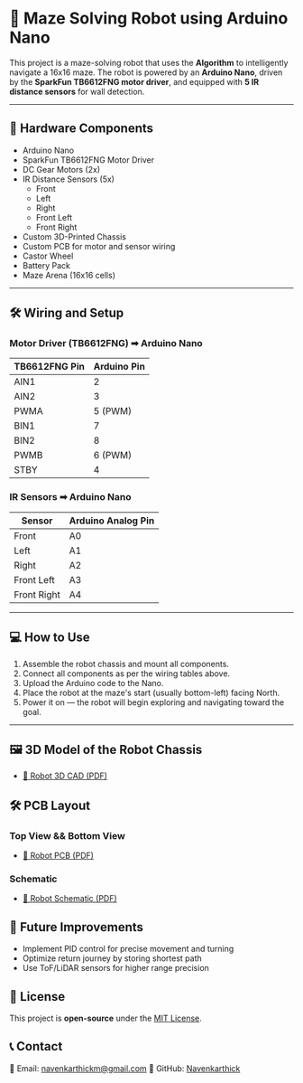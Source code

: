 # 🧭 Maze Solving Robot using Arduino Nano

This project is a maze-solving robot that uses the **Algorithm** to intelligently navigate a 16x16 maze. The robot is powered by an **Arduino Nano**, driven by the **SparkFun TB6612FNG motor driver**, and equipped with **5 IR distance sensors** for wall detection.

---

## 🤖 Hardware Components

- Arduino Nano
- SparkFun TB6612FNG Motor Driver
- DC Gear Motors (2x)
- IR Distance Sensors (5x)
  - Front
  - Left
  - Right
  - Front Left
  - Front Right
- Custom 3D-Printed Chassis
- Custom PCB for motor and sensor wiring
- Castor Wheel
- Battery Pack
- Maze Arena (16x16 cells)

---

## 🛠️ Wiring and Setup

### Motor Driver (TB6612FNG) ➡ Arduino Nano

| TB6612FNG Pin | Arduino Pin |
|---------------|-------------|
| AIN1          | 2           |
| AIN2          | 3           |
| PWMA          | 5 (PWM)     |
| BIN1          | 7           |
| BIN2          | 8           |
| PWMB          | 6 (PWM)     |
| STBY          | 4           |

### IR Sensors ➡ Arduino Nano

| Sensor         | Arduino Analog Pin |
|----------------|--------------------|
| Front          | A0                 |
| Left           | A1                 |
| Right          | A2                 |
| Front Left     | A3                 |
| Front Right    | A4                 |

---

## 💻 How to Use

1. Assemble the robot chassis and mount all components.
2. Connect all components as per the wiring tables above.
3. Upload the Arduino code to the Nano.
4. Place the robot at the maze's start (usually bottom-left) facing North.
5. Power it on — the robot will begin exploring and navigating toward the goal.

---

## 🖼️ 3D Model of the Robot Chassis

- [📘 Robot 3D CAD (PDF)](https://github.com/Navenkarthick/Maze_Solver/blob/c49e77326b51e78c56ad9ce02cd186ab881e340a/CAD%20File.pdf)


## 🛠️ PCB Layout

### Top View && Bottom View

- [📘 Robot PCB (PDF)](https://github.com/Navenkarthick/Maze_Solver/blob/c49e77326b51e78c56ad9ce02cd186ab881e340a/PCB_3D.pdf)

### Schematic

- [📘 Robot Schematic (PDF)](https://github.com/Navenkarthick/Maze_Solver/blob/c49e77326b51e78c56ad9ce02cd186ab881e340a/SCHEMATIC.pdf)

## 🚀 Future Improvements

- Implement PID control for precise movement and turning
- Optimize return journey by storing shortest path
- Use ToF/LiDAR sensors for higher range precision


## **📜 License**  
This project is **open-source** under the [MIT License](LICENSE).  


## **📞 Contact**  
📧 Email: navenkarthickm@gmail.com
🚀 GitHub: [Navenkarthick](https://github.com/Navenkarthick)  


